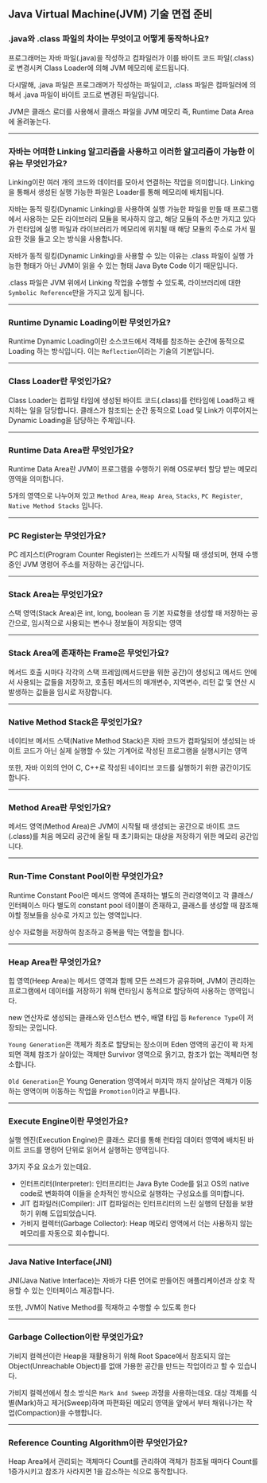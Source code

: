 ## Java Virtual Machine(JVM) 기술 면접 준비

### .java와 .class 파일의 차이는 무엇이고 어떻게 동작하나요?

프로그래머는 자바 파일(.java)을 작성하고 컴파일러가 이를 바이트 코드 파일(.class)로 변경시켜 Class Loader에 의해 JVM 메모리에 로드됩니다.

다시말해, .java 파일은 프로그래머가 작성하는 파일이고, .class 파일은 컴파일러에 의해서 .java 파일이 바이트 코드로 변경된 파일입니다.

JVM은 클래스 로더를 사용해서 클래스 파일을 JVM 메모리 즉, Runtime Data Area에 올려놓는다.

---
### 자바는 어떠한 Linking 알고리즘을 사용하고 이러한 알고리즘이 가능한 이유는 무엇인가요?

Linking이란 여러 개의 코드와 데이터를 모아서 연결하는 작업을 의미합니다. Linking을 통해서 생성된 실행 가능한 파일은 Loader를 통해 메모리에 배치됩니다.

자바는 동적 링킹(Dynamic Linking)을 사용하여 실행 가능한 파일을 만들 때 프로그램에서 사용하는 모든 라이브러리 모듈을 복사하지 않고,
해당 모듈의 주소만 가지고 있다가 런타임에 실행 파일과 라이브러리가 메모리에 위치될 때 해당 모듈의 주소로 가서 필요한 것을 들고 오는 방식을 사용합니다.

자바가 동적 링킹(Dynamic Linking)을 사용할 수 있는 이유는 .class 파일이 실행 가능한 형태가 아닌 JVM이 읽을 수 있는 형태 Java Byte Code 이기 때문입니다.

.class 파일은 JVM 위에서 Linking 작업을 수행할 수 있도록, 라이브러리에 대한 `Symbolic Reference`만을 가지고 있게 됩니다.

---
### Runtime Dynamic Loading이란 무엇인가요?

Runtime Dynamic Loading이란 소스코드에서 객체를 참조하는 순간에 동적으로 Loading 하는 방식입니다. 이는 `Reflection`이라는 기술의 기본입니다.

---
### Class Loader란 무엇인가요?

Class Loader는 컴파일 타임에 생성된 바이트 코드(.class)를 런타임에 Load하고 배치하는 일을 담당합니다. 클래스가 참조되는 순간 동적으로 Load 및 Link가 이루어지는 Dynamic Loading을 담당하는 주체입니다.

---
### Runtime Data Area란 무엇인가요?

Runtime Data Area란 JVM이 프로그램을 수행하기 위해 OS로부터 할당 받는 메모리 영역을 의미합니다.

5개의 영역으로 나누어져 있고 `Method Area`, `Heap Area`, `Stacks`, `PC Register`, `Native Method Stacks` 입니다.

---
### PC Register는 무엇인가요?

PC 레지스터(Program Counter Register)는 쓰레드가 시작될 때 생성되며, 현재 수행중인 JVM 명령어 주소를 저장하는 공간입니다.

---
### Stack Area는 무엇인가요?

스택 영역(Stack Area)은 int, long, boolean 등 기본 자료형을 생성할 때 저장하는 공간으로, 임시적으로 사용되는 변수나 정보들이 저장되는 영역

---
### Stack Area에 존재하는 Frame은 무엇인가요?

메서드 호출 시마다 각각의 스택 프레임(메서드만을 위한 공간)이 생성되고 메서드 안에서 사용되는 값들을 저장하고,
호출된 메서드의 매개변수, 지역변수, 리턴 값 및 연산 시 발생하는 값들을 임시로 저장합니다.

---
### Native Method Stack은 무엇인가요?

네이티브 메서드 스택(Native Method Stack)은 자바 코드가 컴파일되어 생성되는 바이트 코드가 아닌
실제 실행할 수 있는 기계어로 작성된 프로그램을 실행시키는 영역

또한, 자바 이외의 언어 C, C++로 작성된 네이티브 코드를 실행하기 위한 공간이기도 합니다.

---
### Method Area란 무엇인가요?

메서드 영역(Method Area)은 JVM이 시작될 때 생성되는 공간으로 바이트 코드(.class)를 처음 메모리 공간에 올릴 때 초기화되는 대상을 저장하기 위한 메모리 공간입니다.

---
### Run-Time Constant Pool이란 무엇인가요?

Runtime Constant Pool은 메서드 영역에 존재하는 별도의 관리영역이고 각 클래스/인터페이스 마다 별도의 constant pool 테이블이 존재하고, 클래스를 생성할 때 참조해야할 정보들을 상수로 가지고 있는 영역입니다.

상수 자료형을 저장하여 참조하고 중복을 막는 역할을 합니다.

---
### Heap Area란 무엇인가요?

힙 영역(Heep Area)는 메서드 영역과 함께 모든 쓰레드가 공유하며, JVM이 관리하는 프로그램에서 데이터를 저장하기 위해 런타임시 동적으로 할당하여 사용하는 영역입니다.

new 연산자로 생성되는 클래스와 인스턴스 변수, 배열 타입 등 `Reference Type`이 저장되는 곳입니다.

`Young Generation`은 객체가 최초로 할당되는 장소이며 Eden 영역의 공간이 꽉 차게 되면 객체 참조가 살아있는 객체만 Survivor 영역으로 옭기고, 참조가 없는 객체라면 청소합니다.

`Old Generation`은 Young Generation 영역에서 마지막 까지 살아남은 객체가 이동하는 영역이며 이동하는 작업을 `Promotion`이라고 부릅니다.

---
### Execute Engine이란 무엇인가요?

실행 엔진(Execution Engine)은 클래스 로더를 통해 런타임 데이터 영역에 배치된 바이트 코드를 명령어 단위로 읽어서 실행하는 영역입니다.

3가지 주요 요소가 있는데요.

+ 인터프리터(Interpreter): 인터프리터는 Java Byte Code를 읽고 OS의 native code로 변화하여 이들을 순차적인 방식으로 실행하는 구성요소를 의미합니다.
+ JIT 컴파일러(Compiler): JIT 컴파일러는 인터프리터의 느린 실행의 단점을 보완하기 위해 도입되었습니다.
+ 가비지 컬렉터(Garbage Collector): Heap 메모리 영역에서 더는 사용하지 않는 메모리를 자동으로 회수합니다.

---
### Java Native Interface(JNI)

JNI(Java Native Interface)는 자바가 다른 언어로 만들어진 애플리케이션과 상호 작용할 수 있는 인터페이스 제공합니다.

또한, JVM이 Native Method를 적재하고 수행할 수 있도록 한다

---
### Garbage Collection이란 무엇인가요?

가비지 컬렉션이란 Heap을 재활용하기 위해 Root Space에서 참조되지 않는 Object(Unreachable Object)를 없애 가용한 공간을 만드는 작업이라고 할 수 있습니다.

가비지 컬렉션에서 청소 방식은 `Mark And Sweep` 과정을 사용하는데요. 대상 객체를 식별(Mark)하고 제거(Sweep)하며 파편화된 메모리 영역을 앞에서 부터 채워나가는 작업(Compaction)을 수행합니다.

---
### Reference Counting Algorithm이란 무엇인가요?

Heap Area에서 관리되는 객체마다 Count를 관리하여 객체가 참조될 때마다 Count를 1증가시키고 참조가 사라지면 1을 감소하는 식으로 동작합니다.